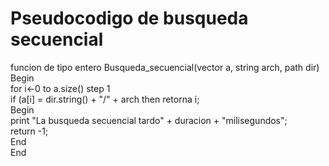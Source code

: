 # Pseudocodigo de busqueda secuencial
funcion de tipo entero Busqueda_secuencial(vector <string> a, string arch, path dir)  
	Begin  
		for i←0 to a.size() step 1  
			if (a[i] = dir.string() + "/" + arch then retorna i;  
   				Begin  
					print "La busqueda secuencial tardo" + duracion + "milisegundos";  
					return -1;  
     				End  
	End  
